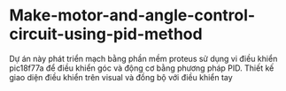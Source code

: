 # Make-motor-and-angle-control-circuit-using-pid-method
Dự án này phát triển mạch bằng phần mềm proteus sử dụng vi điều khiển pic18f77a để điều khiển góc và động cơ bằng phương pháp PID. Thiết kế giao diện điều khiển trên visual và đồng bộ với điều khiển tay
